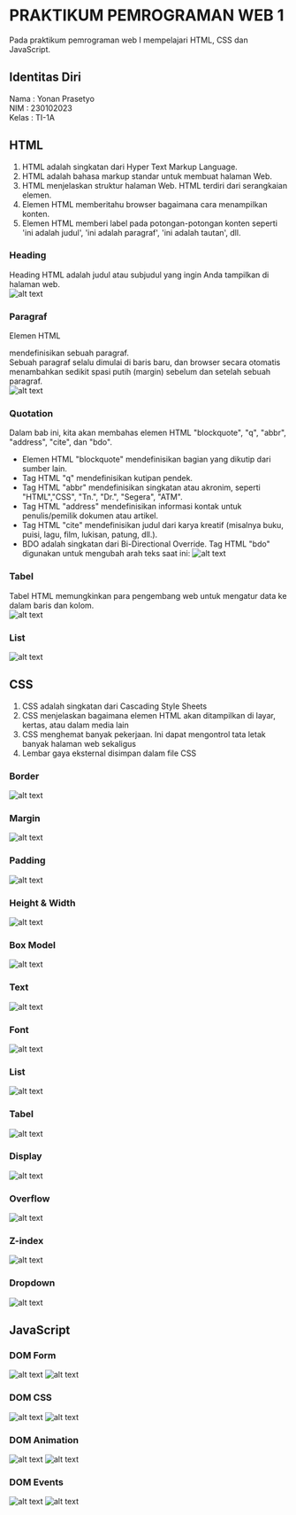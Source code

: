 # PRAKTIKUM PEMROGRAMAN WEB 1
Pada praktikum pemrograman web I mempelajari HTML, CSS dan JavaScript.

## Identitas Diri
Nama : Yonan Prasetyo <br>
NIM : 230102023 <br>
Kelas : TI-1A <br>

## HTML
1. HTML adalah singkatan dari Hyper Text Markup Language. 
2. HTML adalah bahasa markup standar untuk membuat halaman Web. 
3. HTML menjelaskan struktur halaman Web. HTML terdiri dari serangkaian elemen. 
4. Elemen HTML memberitahu browser bagaimana cara menampilkan konten. 
5. Elemen HTML memberi label pada potongan-potongan konten seperti 'ini adalah judul', 'ini adalah paragraf', 'ini adalah tautan', dll.

### Heading
Heading HTML adalah judul atau subjudul yang ingin Anda tampilkan di halaman web. <br>
![alt text](img/01-heading.png)

### Paragraf
Elemen HTML <p> mendefinisikan sebuah paragraf. <br> 
Sebuah paragraf selalu dimulai di baris baru, dan browser secara otomatis menambahkan sedikit spasi putih (margin) sebelum dan setelah sebuah paragraf. <br>
![alt text](img/02-paragraph.png)

### Quotation
Dalam bab ini, kita akan membahas elemen HTML "blockquote", "q", "abbr", "address", "cite", dan "bdo". <br>
- Elemen HTML "blockquote" mendefinisikan bagian yang dikutip dari sumber lain.
- Tag HTML "q" mendefinisikan kutipan pendek.
- Tag HTML "abbr" mendefinisikan singkatan atau akronim, seperti "HTML","CSS", "Tn.", "Dr.", "Segera", "ATM".
- Tag HTML "address" mendefinisikan informasi kontak untuk penulis/pemilik dokumen atau artikel.
- Tag HTML "cite" mendefinisikan judul dari karya kreatif (misalnya buku, puisi, lagu, film, lukisan, patung, dll.).
- BDO adalah singkatan dari Bi-Directional Override. Tag HTML "bdo" digunakan untuk mengubah arah teks saat ini:
![alt text](img/03-Quotation.png)

### Tabel
Tabel HTML memungkinkan para pengembang web untuk mengatur data ke dalam baris dan kolom. <br>
![alt text](img/05-table.png)

### List
![alt text](img/04-list.png)

## CSS
1. CSS adalah singkatan dari Cascading Style Sheets 
2. CSS menjelaskan bagaimana elemen HTML akan ditampilkan di layar, kertas, atau dalam media lain 
3. CSS menghemat banyak pekerjaan. Ini dapat mengontrol tata letak banyak halaman web sekaligus 
4. Lembar gaya eksternal disimpan dalam file CSS

### Border
![alt text](img/06-border.png)

### Margin
![alt text](img/07-margin.png)

### Padding
![alt text](img/08-padding.png)

### Height & Width
![alt text](img/09-height-width.png)

### Box Model
![alt text](img/10-box-model.png)

### Text
![alt text](img/11-text.png)

### Font
![alt text](img/12-font.png)

### List
![alt text](img/13-list.png)

### Tabel
![alt text](img/14-table.png)

### Display
![alt text](img/15-display.png)

### Overflow
![alt text](img/16-overflow.png)

### Z-index
![alt text](img/17-Z-INDEX.png)

### Dropdown
![alt text](img/18-dropdown.png)

## JavaScript

### DOM Form
![alt text](img/19-form1.png)
![alt text](img/19-form2.png)

### DOM CSS
![alt text](img/20-domcss1.png)
![alt text](img/20-domcss2.png)

### DOM Animation
![alt text](img/21-animation1.png)
![alt text](img/21-animation2.png)

### DOM Events
![alt text](img/22-events1.png)
![alt text](img/22-events2.png)
